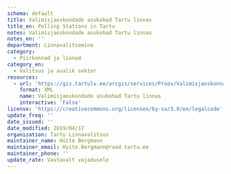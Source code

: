 ```yaml
---
schema: default
title: Valimisjaoskondade asukohad Tartu linnas
title_en: Polling Stations in Tartu
notes: Valimisjaoskondade asukohad Tartu linnas
notes_en: ''
department: Linnavalitsemine
category:
  - Piirkonnad ja linnad
category_en:
  - Valitsus ja avalik sektor
resources:
  - url: 'https://gis.tartulv.ee/arcgis/services/Proov/Valimisjaoskonnad/MapServer?wsdl'
    format: XML
    name: Valimisjaoskondade asukohad Tartu linnas
    interactive: 'False'
license: 'https://creativecommons.org/licenses/by-sa/3.0/ee/legalcode'
update_freq: ''
date_issued: ''
date_modified: 2019/04/17
organization: Tartu Linnavalitsus
maintainer_name: Hüite Bergmann
maintainer_email: Hyite.Bergmann@raad.tartu.ee
maintainer_phone: ''
update_rate: Vastavalt vajadusele
---
```

